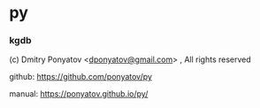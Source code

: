 # py
### kgdb

(c) Dmitry Ponyatov <<dponyatov@gmail.com>> , All rights reserved

github: https://github.com/ponyatov/py

manual: https://ponyatov.github.io/py/
